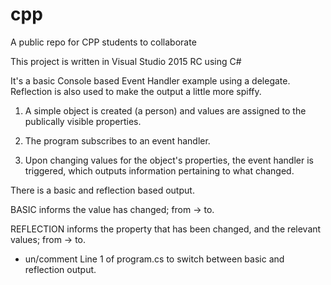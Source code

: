 # cpp
A public repo for CPP students to collaborate

This project is written in Visual Studio 2015 RC using C#

It's a basic Console based Event Handler example using a delegate. Reflection is also used to make the output a little more spiffy.

1) A simple object is created (a person) and values are assigned to the publically visible properties.

2) The program subscribes to an event handler.

3) Upon changing values for the object's properties, the event handler is triggered, which outputs information pertaining to what changed.

There is a basic and reflection based output.

BASIC informs the value has changed; from -> to.

REFLECTION informs the property that has been changed, and the relevant values; from -> to.

* un/comment Line 1 of program.cs to switch between basic and reflection output.
